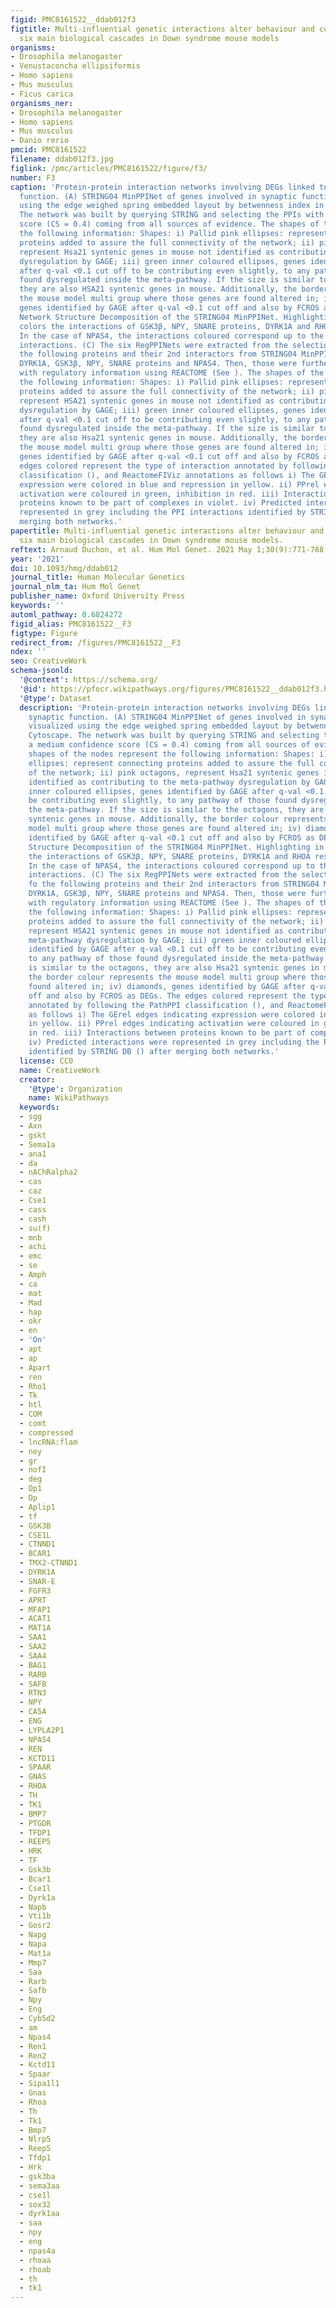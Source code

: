 ```yaml
---
figid: PMC8161522__ddab012f3
figtitle: Multi-influential genetic interactions alter behaviour and cognition through
  six main biological cascades in Down syndrome mouse models
organisms:
- Drosophila melanogaster
- Venustaconcha ellipsiformis
- Homo sapiens
- Mus musculus
- Ficus carica
organisms_ner:
- Drosophila melanogaster
- Homo sapiens
- Mus musculus
- Danio rerio
pmcid: PMC8161522
filename: ddab012f3.jpg
figlink: /pmc/articles/PMC8161522/figure/f3/
number: F3
caption: 'Protein-protein interaction networks involving DEGs linked to the synaptic
  function. (A) STRING04 MinPPINet of genes involved in synaptic function visualized
  using the edge weighed spring embedded layout by betwenness index in Cytoscape.
  The network was built by querying STRING and selecting the PPIs with a medium confidence
  score (CS = 0.4) coming from all sources of evidence. The shapes of the nodes represent
  the following information: Shapes: i) Pallid pink ellipses: represent connecting
  proteins added to assure the full connectivity of the network; ii) pink octagons,
  represent Hsa21 syntenic genes in mouse not identified as contributing to the meta-pathway
  dysregulation by GAGE; iii) green inner coloured ellipses, genes identified by GAGE
  after q-val <0.1 cut off to be contributing even slightly, to any pathway of those
  found dysregulated inside the meta-pathway. If the size is similar to the octagons,
  they are also HSA21 syntenic genes in mouse. Additionally, the border colour represents
  the mouse model multi group where those genes are found altered in; iv) diamonds,
  genes identified by GAGE after q-val <0.1 cut off and also by FCROS as DEGs. (B)
  Network Structure Decomposition of the STRING04 MinPPINet. Highlighting in different
  colors the interactions of GSK3β, NPY, SNARE proteins, DYRK1A and RHOA respectively.
  In the case of NPAS4, the interactions coloured correspond up to the first level
  interactions. (C) The six RegPPINets were extracted from the selection of each fo
  the following proteins and their 2nd interactors from STRING04 MinPPINet: RHOA,
  DYRK1A, GSK3β, NPY, SNARE proteins and NPAS4. Then, those were further annotated
  with regulatory information using REACTOME (See ). The shapes of the nodes represent
  the following information: Shapes: i) Pallid pink ellipses: represent connecting
  proteins added to assure the full connectivity of the network; ii) pink octagons,
  represent HSA21 syntenic genes in mouse not identified as contributing to the meta-pathway
  dysregulation by GAGE; iii) green inner coloured ellipses, genes identified by GAGE
  after q-val <0.1 cut off to be contributing even slightly, to any pathway of those
  found dysregulated inside the meta-pathway. If the size is similar to the octagons,
  they are also Hsa21 syntenic genes in mouse. Additionally, the border colour represents
  the mouse model multi group where those genes are found altered in; iv) diamonds,
  genes identified by GAGE after q-val <0.1 cut off and also by FCROS as DEGs. The
  edges colored represent the type of interaction annotated by following the PathPPI
  classification (), and ReactomeFIViz annotations as follows i) The GErel edges indicating
  expression were colored in blue and repression in yellow. ii) PPrel edges indicating
  activation were coloured in green, inhibition in red. iii) Interactions between
  proteins known to be part of complexes in violet. iv) Predicted interactions were
  represented in grey including the PPI interactions identified by STRING DB () after
  merging both networks.'
papertitle: Multi-influential genetic interactions alter behaviour and cognition through
  six main biological cascades in Down syndrome mouse models.
reftext: Arnaud Duchon, et al. Hum Mol Genet. 2021 May 1;30(9):771-788.
year: '2021'
doi: 10.1093/hmg/ddab012
journal_title: Human Molecular Genetics
journal_nlm_ta: Hum Mol Genet
publisher_name: Oxford University Press
keywords: ''
automl_pathway: 0.6824272
figid_alias: PMC8161522__F3
figtype: Figure
redirect_from: /figures/PMC8161522__F3
ndex: ''
seo: CreativeWork
schema-jsonld:
  '@context': https://schema.org/
  '@id': https://pfocr.wikipathways.org/figures/PMC8161522__ddab012f3.html
  '@type': Dataset
  description: 'Protein-protein interaction networks involving DEGs linked to the
    synaptic function. (A) STRING04 MinPPINet of genes involved in synaptic function
    visualized using the edge weighed spring embedded layout by betwenness index in
    Cytoscape. The network was built by querying STRING and selecting the PPIs with
    a medium confidence score (CS = 0.4) coming from all sources of evidence. The
    shapes of the nodes represent the following information: Shapes: i) Pallid pink
    ellipses: represent connecting proteins added to assure the full connectivity
    of the network; ii) pink octagons, represent Hsa21 syntenic genes in mouse not
    identified as contributing to the meta-pathway dysregulation by GAGE; iii) green
    inner coloured ellipses, genes identified by GAGE after q-val <0.1 cut off to
    be contributing even slightly, to any pathway of those found dysregulated inside
    the meta-pathway. If the size is similar to the octagons, they are also HSA21
    syntenic genes in mouse. Additionally, the border colour represents the mouse
    model multi group where those genes are found altered in; iv) diamonds, genes
    identified by GAGE after q-val <0.1 cut off and also by FCROS as DEGs. (B) Network
    Structure Decomposition of the STRING04 MinPPINet. Highlighting in different colors
    the interactions of GSK3β, NPY, SNARE proteins, DYRK1A and RHOA respectively.
    In the case of NPAS4, the interactions coloured correspond up to the first level
    interactions. (C) The six RegPPINets were extracted from the selection of each
    fo the following proteins and their 2nd interactors from STRING04 MinPPINet: RHOA,
    DYRK1A, GSK3β, NPY, SNARE proteins and NPAS4. Then, those were further annotated
    with regulatory information using REACTOME (See ). The shapes of the nodes represent
    the following information: Shapes: i) Pallid pink ellipses: represent connecting
    proteins added to assure the full connectivity of the network; ii) pink octagons,
    represent HSA21 syntenic genes in mouse not identified as contributing to the
    meta-pathway dysregulation by GAGE; iii) green inner coloured ellipses, genes
    identified by GAGE after q-val <0.1 cut off to be contributing even slightly,
    to any pathway of those found dysregulated inside the meta-pathway. If the size
    is similar to the octagons, they are also Hsa21 syntenic genes in mouse. Additionally,
    the border colour represents the mouse model multi group where those genes are
    found altered in; iv) diamonds, genes identified by GAGE after q-val <0.1 cut
    off and also by FCROS as DEGs. The edges colored represent the type of interaction
    annotated by following the PathPPI classification (), and ReactomeFIViz annotations
    as follows i) The GErel edges indicating expression were colored in blue and repression
    in yellow. ii) PPrel edges indicating activation were coloured in green, inhibition
    in red. iii) Interactions between proteins known to be part of complexes in violet.
    iv) Predicted interactions were represented in grey including the PPI interactions
    identified by STRING DB () after merging both networks.'
  license: CC0
  name: CreativeWork
  creator:
    '@type': Organization
    name: WikiPathways
  keywords:
  - sgg
  - Axn
  - gskt
  - Sema1a
  - ana1
  - da
  - nAChRalpha2
  - cas
  - caz
  - Cse1
  - cass
  - cash
  - su(f)
  - mnb
  - achi
  - emc
  - se
  - Amph
  - ca
  - mat
  - Mad
  - hap
  - okr
  - en
  - 'On'
  - apt
  - ap
  - Apart
  - ren
  - Rho1
  - Tk
  - htl
  - COM
  - comt
  - compressed
  - lncRNA:flam
  - ney
  - gr
  - nofI
  - deg
  - Dp1
  - Dp
  - Aplip1
  - tf
  - GSK3B
  - CSE1L
  - CTNND1
  - BCAR1
  - TMX2-CTNND1
  - DYRK1A
  - SNAR-E
  - FGFR3
  - APRT
  - MFAP1
  - ACAT1
  - MAT1A
  - SAA1
  - SAA2
  - SAA4
  - BAG1
  - RARB
  - SAFB
  - RTN3
  - NPY
  - CA5A
  - ENG
  - LYPLA2P1
  - NPAS4
  - REN
  - KCTD11
  - SPAAR
  - GNAS
  - RHOA
  - TH
  - TK1
  - BMP7
  - PTGDR
  - TFDP1
  - REEP5
  - HRK
  - TF
  - Gsk3b
  - Bcar1
  - Cse1l
  - Dyrk1a
  - Napb
  - Vti1b
  - Gosr2
  - Napg
  - Napa
  - Mat1a
  - Mmp7
  - Saa
  - Rarb
  - Safb
  - Npy
  - Eng
  - Cyb5d2
  - am
  - Npas4
  - Ren1
  - Ren2
  - Kctd11
  - Spaar
  - Sipa1l1
  - Gnas
  - Rhoa
  - Th
  - Tk1
  - Bmp7
  - Nlrp5
  - Reep5
  - Tfdp1
  - Hrk
  - gsk3ba
  - sema3aa
  - cse1l
  - sox32
  - dyrk1aa
  - saa
  - npy
  - eng
  - npas4a
  - rhoaa
  - rhoab
  - th
  - tk1
---
```

